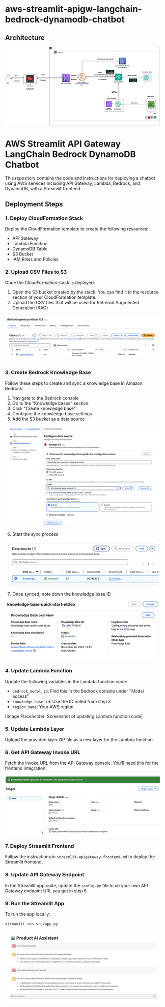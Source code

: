 # aws-streamlit-apigw-langchain-bedrock-dynamodb-chatbot

## Architecture

   ![Alt text](https://github.com/Natasha24s/aws-streamlit-apigw-langchain-bedrock-dynamodb-chatbot/blob/main/images/architecture.jpg)


   # AWS Streamlit API Gateway LangChain Bedrock DynamoDB Chatbot

This repository contains the code and instructions for deploying a chatbot using AWS services including API Gateway, Lambda, Bedrock, and DynamoDB, with a Streamlit frontend.

## Deployment Steps

### 1. Deploy CloudFormation Stack

Deploy the CloudFormation template to create the following resources:

- API Gateway
- Lambda Function
- DynamoDB Table
- S3 Bucket
- IAM Roles and Policies

### 2. Upload CSV Files to S3

Once the CloudFormation stack is deployed:

1. Open the S3 bucket created by the stack. You can find it in the resource section of your CloudFormation template.
2. Upload the CSV files that will be used for Retrieval Augmented Generation (RAG)

![Alt text](https://github.com/Natasha24s/aws-streamlit-apigw-langchain-bedrock-dynamodb-chatbot/blob/main/images/s3%20put%20object.png)


### 3. Create Bedrock Knowledge Base

Follow these steps to create and sync a knowledge base in Amazon Bedrock:

1. Navigate to the Bedrock console
2. Go to the "Knowledge bases" section
3. Click "Create knowledge base"
4. Configure the knowledge base settings
5. Add the S3 bucket as a data source

![Alt text](https://github.com/Natasha24s/aws-streamlit-apigw-langchain-bedrock-dynamodb-chatbot/blob/main/images/S3-data-source.png)

6. Start the sync process

![](https://github.com/Natasha24s/aws-streamlit-apigw-langchain-bedrock-dynamodb-chatbot/blob/main/images/sync%20data%20source.png)

7. Once synced, note down the knowledge base ID

![](https://github.com/Natasha24s/aws-streamlit-apigw-langchain-bedrock-dynamodb-chatbot/blob/main/images/Knowledge%20base%20ID.png)

### 4. Update Lambda Function

Update the following variables in the Lambda function code:

- `bedrock_model_id`: Find this in the Bedrock console under "Model access"
- `knowledge_base_id`: Use the ID noted from step 3
- `region_name`: Your AWS region

[Image Placeholder: Screenshot of updating Lambda function code]

### 5. Update Lambda Layer

Upload the provided layer.ZIP file as a new layer for the Lambda function.

### 6. Get API Gateway Invoke URL

Fetch the Invoke URL from the API Gateway console. You'll need this for the frontend integration.

![](https://github.com/Natasha24s/aws-streamlit-apigw-langchain-bedrock-dynamodb-chatbot/blob/main/images/api%20gateway%20invoke%20url.png)

### 7. Deploy Streamlit Frontend

Follow the instructions in `streamlit-apigateway-frontend.md` to deploy the Streamlit frontend.


### 8. Update API Gateway Endpoint

In the Streamlit app code, update the `config.py` file to ue your own API Gateway endpoint URL you got in step 6.

### 9. Run the Streamlit App

To run the app locally:
   
`streamlit run src/app.py`

![](https://github.com/Natasha24s/aws-streamlit-apigw-langchain-bedrock-dynamodb-chatbot/blob/main/images/Streamlit.png)


